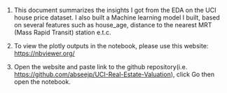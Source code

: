 1. This document summarizes the insights I got from the EDA on the UCI house price dataset. I also built a Machine learning model I built, based on several features such as house_age, distance to the nearest MRT (Mass Rapid Transit) station e.t.c.

2. To view the plotly outputs in the notebook, please use this website: https://nbviewer.org/
3. Open the website and paste link to the github repository(i.e. https://github.com/abseejp/UCI-Real-Estate-Valuation), click Go then open the notebook. 
